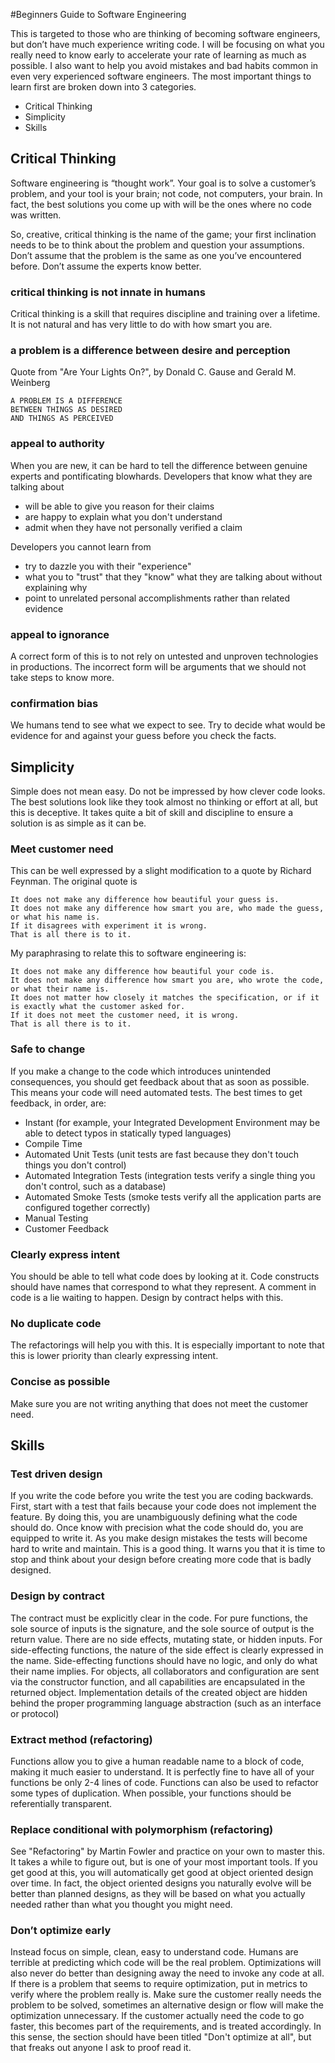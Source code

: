 #Beginners Guide to Software Engineering

This is targeted to those who are thinking of becoming software engineers, but don’t have much experience writing code.
I will be focusing on what you really need to know early to accelerate your rate of learning as much as possible.
I also want to help you avoid mistakes and bad habits common in even very experienced software engineers.
The most important things to learn first are broken down into 3 categories.

* Critical Thinking
* Simplicity
* Skills

## Critical Thinking

Software engineering is “thought work”.
Your goal is to solve a customer’s problem, and your tool is your brain;  not code, not computers, your brain.
In fact, the best solutions you come up with will be the ones where no code was written.

So, creative, critical thinking is the name of the game; your first inclination needs to be to think about the problem and question your assumptions.
Don’t assume that the problem is the same as one you’ve encountered before.
Don’t assume the experts know better.

### critical thinking is not innate in humans

Critical thinking is a skill that requires discipline and training over a lifetime.
It is not natural and has very little to do with how smart you are.

### a problem is a difference between desire and perception

Quote from "Are Your Lights On?", by Donald C. Gause and Gerald M. Weinberg

    A PROBLEM IS A DIFFERENCE
    BETWEEN THINGS AS DESIRED
    AND THINGS AS PERCEIVED

### appeal to authority

When you are new, it can be hard to tell the difference between genuine experts and pontificating blowhards.
Developers that know what they are talking about

* will be able to give you reason for their claims
* are happy to explain what you don't understand
* admit when they have not personally verified a claim

Developers you cannot learn from

* try to dazzle you with their "experience"
* what you to "trust" that they "know" what they are talking about without explaining why
* point to unrelated personal accomplishments rather than related evidence 

### appeal to ignorance

A correct form of this is to not rely on untested and unproven technologies in productions.
The incorrect form will be arguments that we should not take steps to know more.

### confirmation bias

We humans tend to see what we expect to see.
Try to decide what would be evidence for and against your guess before you check the facts.

## Simplicity

Simple does not mean easy.
Do not be impressed by how clever code looks.
The best solutions look like they took almost no thinking or effort at all, but this is deceptive.
It takes quite a bit of skill and discipline to ensure a solution is as simple as it can be. 

### Meet customer need

This can be well expressed by a slight modification to a quote by Richard Feynman.  The original quote is

    It does not make any difference how beautiful your guess is.
    It does not make any difference how smart you are, who made the guess, or what his name is.
    If it disagrees with experiment it is wrong.
    That is all there is to it.

My paraphrasing to relate this to software engineering is:

    It does not make any difference how beautiful your code is.
    It does not make any difference how smart you are, who wrote the code, or what their name is.
    It does not matter how closely it matches the specification, or if it is exactly what the customer asked for.
    If it does not meet the customer need, it is wrong.
    That is all there is to it.

### Safe to change

If you make a change to the code which introduces unintended consequences, you should get feedback about that as soon as possible.
This means your code will need automated tests.
The best times to get feedback, in order, are:

* Instant (for example, your Integrated Development Environment may be able to detect typos in statically typed languages)
* Compile Time
* Automated Unit Tests (unit tests are fast because they don't touch things you don't control)
* Automated Integration Tests (integration tests verify a single thing you don't control, such as a database)
* Automated Smoke Tests (smoke tests verify all the application parts are configured together correctly)
* Manual Testing
* Customer Feedback

### Clearly express intent

You should be able to tell what code does by looking at it.
Code constructs should have names that correspond to what they represent.
A comment in code is a lie waiting to happen.
Design by contract helps with this.

### No duplicate code

The refactorings will help you with this.
It is especially important to note that this is lower priority than clearly expressing intent.

### Concise as possible

Make sure you are not writing anything that does not meet the customer need.

## Skills
### Test driven design

If you write the code before you write the test you are coding backwards.
First, start with a test that fails because your code does not implement the feature.
By doing this, you are unambiguously defining what the code should do.
Once know with precision what the code should do, you are equipped to write it.
As you make design mistakes the tests will become hard to write and maintain.
This is a good thing.
It warns you that it is time to stop and think about your design before creating more code that is badly designed.

### Design by contract

The contract must be explicitly clear in the code.
For pure functions, the sole source of inputs is the signature, and the sole source of output is the return value.
There are no side effects, mutating state, or hidden inputs.
For side-effecting functions, the nature of the side effect is clearly expressed in the name.
Side-effecting functions should have no logic, and only do what their name implies.
For objects, all collaborators and configuration are sent via the constructor function, and all capabilities are encapsulated in the returned object.
Implementation details of the created object are hidden behind the proper programming language abstraction (such as an interface or protocol)

### Extract method (refactoring)

Functions allow you to give a human readable name to a block of code, making it much easier to understand.
It is perfectly fine to have all of your functions be only 2-4 lines of code.
Functions can also be used to refactor some types of duplication.
When possible, your functions should be referentially transparent.

### Replace conditional with polymorphism (refactoring)

See "Refactoring" by Martin Fowler and practice on your own to master this.
It takes a while to figure out, but is one of your most important tools.
If you get good at this, you will automatically get good at object oriented design over time.
In fact, the object oriented designs you naturally evolve will be better than planned designs, as they will be based on what you actually needed rather than what you thought you might need.

### Don’t optimize early

Instead focus on simple, clean, easy to understand code.
Humans are terrible at predicting which code will be the real problem.
Optimizations will also never do better than designing away the need to invoke any code at all.
If there is a problem that seems to require optimization, put in metrics to verify where the problem really is.
Make sure the customer really needs the problem to be solved, sometimes an alternative design or flow will make the optimization unnecessary.
If the customer actually need the code to go faster, this becomes part of the requirements, and is treated accordingly.
In this sense, the section should have been titled "Don't optimize at all", but that freaks out anyone I ask to proof read it.
